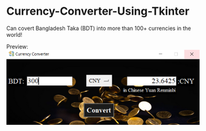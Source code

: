 # Currency-Converter-Using-Tkinter
Can covert Bangladesh Taka (BDT) into more than 100+ currencies in the world!

Preview: ![alt text](https://github.com/codenamecypher/Currency-Converter-Using-Tkinter/blob/main/images/preview.PNG?raw=true)